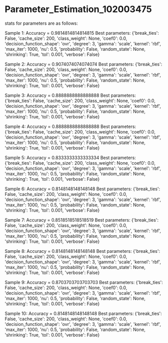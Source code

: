# Parameter_Estimation_102003475

stats for parameters are as follows:

Sample 1: Accuracy = 0.9814814814814815 Best parameters: {'break_ties': False, 'cache_size': 200, 'class_weight': None, 'coef0': 0.0, 'decision_function_shape': 'ovr', 'degree': 3, 'gamma': 'scale', 'kernel': 'rbf', 'max_iter': 1000, 'nu': 0.5, 'probability': False, 'random_state': None, 'shrinking': True, 'tol': 0.001, 'verbose': False}



Sample 2: Accuracy = 0.9074074074074074 Best parameters: {'break_ties': False, 'cache_size': 200, 'class_weight': None, 'coef0': 0.0, 'decision_function_shape': 'ovr', 'degree': 3, 'gamma': 'scale', 'kernel': 'rbf', 'max_iter': 1000, 'nu': 0.5, 'probability': False, 'random_state': None, 'shrinking': True, 'tol': 0.001, 'verbose': False}




Sample 3: Accuracy = 0.8888888888888888 Best parameters: {'break_ties': False, 'cache_size': 200, 'class_weight': None, 'coef0': 0.0, 'decision_function_shape': 'ovr', 'degree': 3, 'gamma': 'scale', 'kernel': 'rbf', 'max_iter': 1000, 'nu': 0.5, 'probability': False, 'random_state': None, 'shrinking': True, 'tol': 0.001, 'verbose': False}



Sample 4: Accuracy = 0.8888888888888888 Best parameters: {'break_ties': False, 'cache_size': 200, 'class_weight': None, 'coef0': 0.0, 'decision_function_shape': 'ovr', 'degree': 3, 'gamma': 'scale', 'kernel': 'rbf', 'max_iter': 1000, 'nu': 0.5, 'probability': False, 'random_state': None, 'shrinking': True, 'tol': 0.001, 'verbose': False}



Sample 5: Accuracy = 0.8333333333333334 Best parameters: {'break_ties': False, 'cache_size': 200, 'class_weight': None, 'coef0': 0.0, 'decision_function_shape': 'ovr', 'degree': 3, 'gamma': 'scale', 'kernel': 'rbf', 'max_iter': 1000, 'nu': 0.5, 'probability': False, 'random_state': None, 'shrinking': True, 'tol': 0.001, 'verbose': False}



Sample 6: Accuracy = 0.8148148148148148 Best parameters: {'break_ties': False, 'cache_size': 200, 'class_weight': None, 'coef0': 0.0, 'decision_function_shape': 'ovr', 'degree': 3, 'gamma': 'scale', 'kernel': 'rbf', 'max_iter': 1000, 'nu': 0.5, 'probability': False, 'random_state': None, 'shrinking': True, 'tol': 0.001, 'verbose': False}



Sample 7: Accuracy = 0.8518518518518519 Best parameters: {'break_ties': False, 'cache_size': 200, 'class_weight': None, 'coef0': 0.0, 'decision_function_shape': 'ovr', 'degree': 3, 'gamma': 'scale', 'kernel': 'rbf', 'max_iter': 1000, 'nu': 0.5, 'probability': False, 'random_state': None, 'shrinking': True, 'tol': 0.001, 'verbose': False}



Sample 8: Accuracy = 0.8148148148148148 Best parameters: {'break_ties': False, 'cache_size': 200, 'class_weight': None, 'coef0': 0.0, 'decision_function_shape': 'ovr', 'degree': 3, 'gamma': 'scale', 'kernel': 'rbf', 'max_iter': 1000, 'nu': 0.5, 'probability': False, 'random_state': None, 'shrinking': True, 'tol': 0.001, 'verbose': False}



Sample 9: Accuracy = 0.8703703703703703 Best parameters: {'break_ties': False, 'cache_size': 200, 'class_weight': None, 'coef0': 0.0, 'decision_function_shape': 'ovr', 'degree': 3, 'gamma': 'scale', 'kernel': 'rbf', 'max_iter': 1000, 'nu': 0.5, 'probability': False, 'random_state': None, 'shrinking': True, 'tol': 0.001, 'verbose': False}



Sample 10: Accuracy = 0.8148148148148148 Best parameters: {'break_ties': False, 'cache_size': 200, 'class_weight': None, 'coef0': 0.0, 'decision_function_shape': 'ovr', 'degree': 3, 'gamma': 'scale', 'kernel': 'rbf', 'max_iter': 1000, 'nu': 0.5, 'probability': False, 'random_state': None, 'shrinking': True, 'tol': 0.001, 'verbose': False}



